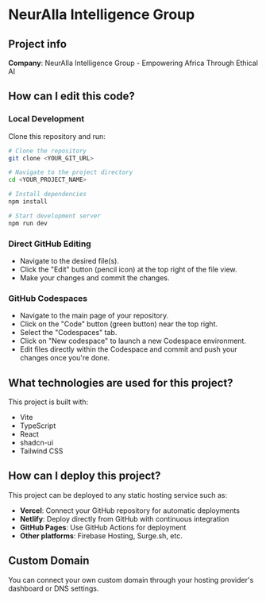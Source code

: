 # NeurAIla Intelligence Group

## Project info

**Company**: NeurAIla Intelligence Group - Empowering Africa Through Ethical AI

## How can I edit this code?

### Local Development

Clone this repository and run:

```sh
# Clone the repository
git clone <YOUR_GIT_URL>

# Navigate to the project directory
cd <YOUR_PROJECT_NAME>

# Install dependencies
npm install

# Start development server
npm run dev
```

### Direct GitHub Editing

- Navigate to the desired file(s).
- Click the "Edit" button (pencil icon) at the top right of the file view.
- Make your changes and commit the changes.

### GitHub Codespaces

- Navigate to the main page of your repository.
- Click on the "Code" button (green button) near the top right.
- Select the "Codespaces" tab.
- Click on "New codespace" to launch a new Codespace environment.
- Edit files directly within the Codespace and commit and push your changes once you're done.

## What technologies are used for this project?

This project is built with:

- Vite
- TypeScript
- React
- shadcn-ui
- Tailwind CSS

## How can I deploy this project?

This project can be deployed to any static hosting service such as:

- **Vercel**: Connect your GitHub repository for automatic deployments
- **Netlify**: Deploy directly from GitHub with continuous integration
- **GitHub Pages**: Use GitHub Actions for deployment
- **Other platforms**: Firebase Hosting, Surge.sh, etc.

## Custom Domain

You can connect your own custom domain through your hosting provider's dashboard or DNS settings.
